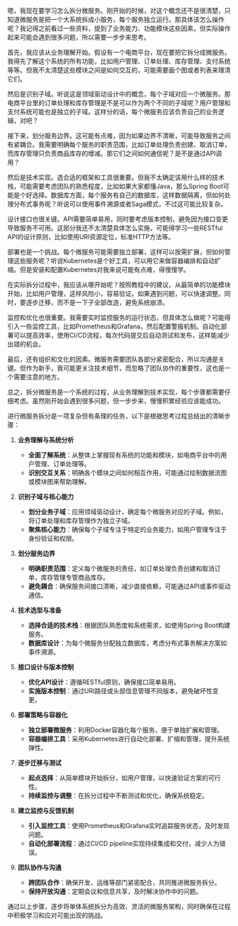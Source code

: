<think>
嗯，我现在要学习怎么拆分微服务。刚开始的时候，对这个概念还不是很清楚，只知道微服务是把一个大系统拆成小服务，每个服务独立运行。那具体该怎么操作呢？我记得之前看过一些资料，提到了业务能力、功能模块这些因素，但实际操作起来可能会遇到很多问题，所以需要一步步来思考。

首先，我应该从业务理解开始。假设有一个电商平台，现在要把它拆分成微服务。我得先了解这个系统的所有功能，比如用户管理、订单处理、库存管理、支付系统等等。但我不太清楚这些模块之间是如何交互的，可能需要画个图或者列表来理清它们。

然后是识别子域。听说这是领域驱动设计中的概念，每个子域对应一个微服务。那电商平台里的订单处理和库存管理是不是可以作为两个不同的子域呢？用户管理和支付系统可能也是独立的子域。这样分的话，每个微服务应该负责自己的业务逻辑，对吧？

接下来，划分服务边界。这可能有点难，因为如果边界不清晰，可能导致服务之间有紧耦合。我需要明确每个服务的职责范围，比如订单处理负责创建、取消订单，而库存管理只负责商品库存的增减。那它们之间如何通信呢？是不是通过API调用？

然后是技术实现。选合适的框架和工具很重要。但我不太确定该用什么样的技术栈，可能需要考虑团队的熟悉程度，比如如果大家都懂Java，那么Spring Boot可能是个好选择。数据库方面，每个服务有自己的数据库，这样数据隔离，但如何处理分布式事务呢？听说可以使用事件溯源或者Saga模式，不过这可能比较复杂。

设计接口也很关键。API需要简单易用，同时要考虑版本控制，避免因为接口变更导致服务不可用。这部分我还不太清楚具体怎么实施，可能得学习一些RESTful API的设计原则，比如使用URI资源定位，标准HTTP方法等。

部署也是一个挑战。每个微服务可能需要独立部署，这样可以按需扩展，但如何管理这些服务呢？听说Kubernetes是个好工具，可以用它来做容器编排和自动扩缩。但是安装和配置Kubernetes对我来说可能有点难，得慢慢学。

在实际拆分过程中，我应该从哪开始呢？按照教程中的建议，从最简单的功能模块开始，比如用户管理，这样风险小，容易验证。如果遇到问题，可以快速调整。同时，要逐步迁移，而不是一下子全部改造，避免系统崩溃。

监控和优化也很重要。我需要实时监控服务的运行状态，但具体怎么做呢？可能得引入一些监控工具，比如Prometheus和Grafana，然后配置警报机制。自动化部署可以提高效率，使用CI/CD流程，每次代码提交后自动测试和发布，这样能减少出错的机会。

最后，还有组织和文化的因素。微服务需要团队各部分紧密配合，所以沟通是关键。但作为新手，我可能更关注技术细节，而忽略了团队协作的重要性，这也是一个需要注意的地方。

总之，拆分微服务是一个系统的过程，从业务理解到技术实现，每个步骤都需要仔细考虑。虽然刚开始会遇到很多问题，但一步步来，慢慢积累经验应该能成功。
</think>

进行微服务拆分是一项复杂但有条理的任务，以下是根据思考过程总结出的清晰步骤：

1. **业务理解与系统分析**
   - **全面了解系统**：从整体上掌握现有系统的功能和模块，如电商平台中的用户管理、订单处理等。
   - **识别交互关系**：明确各个模块之间如何相互作用，可能通过绘制数据流图或模块图来帮助理解。

2. **识别子域与核心能力**
   - **划分业务子域**：应用领域驱动设计，确定每个微服务对应的子域。例如，将订单处理和库存管理作为独立子域。
   - **聚焦核心能力**：确保每个子域专注于特定的业务能力，如用户管理专注于身份验证和权限。

3. **划分服务边界**
   - **明确职责范围**：定义每个微服务的责任，如订单处理负责创建和取消订单，库存管理专管商品库存。
   - **避免耦合**：确保服务间接口清晰，减少直接依赖，可能通过API或事件驱动通信。

4. **技术选型与准备**
   - **选择合适的技术栈**：根据团队熟悉度和系统需求，如使用Spring Boot构建服务。
   - **数据库设计**：为每个微服务分配独立数据库，考虑分布式事务解决方案如事件溯源。

5. **接口设计与版本控制**
   - **优化API设计**：遵循RESTful原则，确保接口简单易用。
   - **实施版本控制**：通过URI路径或头部信息管理不同版本，避免破坏性变更。

6. **部署策略与容器化**
   - **独立部署微服务**：利用Docker容器化每个服务，便于单独扩展和管理。
   - **容器编排工具**：采用Kubernetes进行自动化部署、扩缩和管理，提升系统弹性。

7. **逐步迁移与测试**
   - **起点选择**：从简单模块开始拆分，如用户管理，以快速验证方案的可行性。
   - **持续监控与调整**：在拆分过程中不断测试和优化，确保系统稳定。

8. **建立监控与反馈机制**
   - **引入监控工具**：使用Prometheus和Grafana实时追踪服务状态，及时发现问题。
   - **自动化部署流程**：通过CI/CD pipeline实现持续集成和交付，减少人为错误。

9. **团队协作与沟通**
   - **跨团队合作**：确保开发、运维等部门紧密配合，共同推进微服务拆分。
   - **保持开放沟通**：定期会议和信息共享，及时解决协作中的问题。

通过以上步骤，逐步将单体系统拆分为高效、灵活的微服务架构，同时确保在过程中积极学习和应对可能出现的挑战。